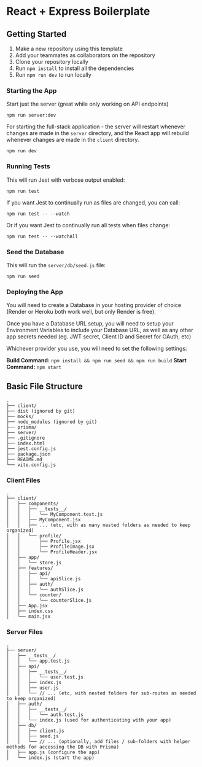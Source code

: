 # React + Express Boilerplate

## Getting Started

1. Make a new repository using this template
2. Add your teammates as collaborators on the repository
3. Clone your repository locally
4. Run `npm install` to install all the dependencies
5. Run `npm run dev` to run locally

### Starting the App

Start just the server (great while only working on API endpoints)
```
npm run server:dev
```

For starting the full-stack application - the server will restart whenever changes are made in the `server` directory, and the React app will rebuild whenever changes are made in the `client` directory.

```
npm run dev
```

### Running Tests

This will run Jest with verbose output enabled:
```
npm run test
```

If you want Jest to continually run as files are changed, you can call:
```
npm run test -- --watch
```

Or if you want Jest to continually run all tests when files change:
```
npm run test -- --watchAll
```

### Seed the Database

This will run the `server/db/seed.js` file:
```
npm run seed
```

### Deploying the App

You will need to create a Database in your hosting provider of choice (Render or Heroku both work well, but only Render is free).

Once you have a Database URL setup, you will need to setup your Environment Variables to include your Database URL, as well as any other app secrets needed (eg. JWT secret, Client ID and Secret for OAuth, etc)

Whichever provider you use, you will need to set the following settings:

**Build Command:** `npm install && npm run seed && npm run build`
**Start Command:** `npm start`

## Basic File Structure
```
.
├── client/
├── dist (ignored by git)
├── mocks/
├── node_modules (ignored by git)
├── prisma/
├── server/
├── .gitignore
├── index.html
├── jest.config.js
├── package.json
├── README.md
└── vite.config.js
```

### Client Files

```
.
├── client/
│   ├── components/
│   │   ├── __tests__/
│   │   │   └── MyComponent.test.js
│   │   ├── MyComponent.jsx
│   │   ├── ... (etc, with as many nested folders as needed to keep organized)
│   │   └── profile/
│   │       ├── Profile.jsx
│   │       ├── ProfileImage.jsx
│   │       └── ProfileHeader.jsx
│   ├── app/
│   │   └── store.js
│   ├── features/
│   │   ├── api/
│   │   │   └── apiSlice.js
│   │   ├── auth/
│   │   │   └── authSlice.js
│   │   └── counter/
│   │       └── counterSlice.js
│   ├── App.jsx
│   ├── index.css
│   └── main.jsx
```

### Server Files

```
.
├── server/
│   ├── __tests__/
│   │   └── app.test.js
│   ├── api/
│   │   ├── __tests__/
│   │   │   └── user.test.js
│   │   ├── index.js
│   │   ├── user.js
│   │   └── // ... (etc, with nested folders for sub-routes as needed to keep organized)
│   ├── auth/
│   │   ├── __tests__/
│   │   │   └── auth.test.js
│   │   └── index.js (used for authenticating with your app)
│   ├── db/
│   │   ├── client.js
│   │   ├── seed.js
│   │   └── // ... (optionally, add files / sub-folders with helper methods for accessing the DB with Prisma)
│   ├── app.js (configure the app)
│   └── index.js (start the app)
```
